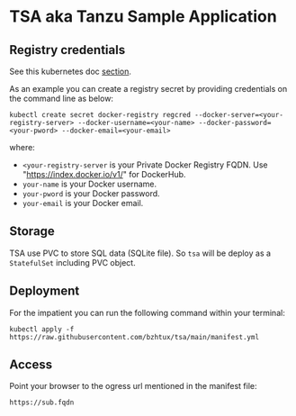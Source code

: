# TSA aka Tanzu Sample Application

## Registry credentials

See this kubernetes doc [section](https://kubernetes.io/docs/tasks/configure-pod-container/pull-image-private-registry/).

As an example you can create a registry secret by providing credentials on the command line as below:

```shell
kubectl create secret docker-registry regcred --docker-server=<your-registry-server> --docker-username=<your-name> --docker-password=<your-pword> --docker-email=<your-email>
```

where:

* `<your-registry-server` is your Private Docker Registry FQDN. Use "https://index.docker.io/v1/" for DockerHub.
* `your-name` is your Docker username.
* `your-pword` is your Docker password.
* `your-email` is your Docker email.

## Storage

TSA use PVC to store SQL data (SQLite file). So `tsa` will be deploy as a `StatefulSet` including PVC object.

## Deployment

For the impatient you can run the following command within your terminal:

```shell
kubectl apply -f https://raw.githubusercontent.com/bzhtux/tsa/main/manifest.yml
```

## Access

Point your browser to the ogress url mentioned in the manifest file:

```text
https://sub.fqdn
```
